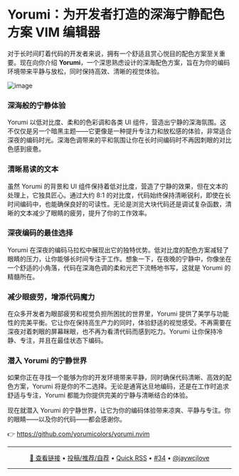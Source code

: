 Yorumi：为开发者打造的深海宁静配色方案 VIM 编辑器
===

对于长时间盯着代码的开发者来说，拥有一个舒适且赏心悦目的配色方案至关重要。现在向你介绍 **Yorumi**，一个深思熟虑设计的深海配色方案，旨在为你的编码环境带来平静与放松，同时保持高效、清晰的视觉体验。

![image](https://github.com/user-attachments/assets/2a2c563a-9a98-4c58-816d-649480be6054)

### 深海般的宁静体验

Yorumi 以低对比度、柔和的色彩调和各类 UI 组件，营造出宁静的深海氛围。这不仅仅是另一个暗黑主题——它更像是一种提升专注力和放松感的体验，非常适合深夜的编码时光。深海色调带来的平和氛围让你在长时间编码时不再因刺眼的对比色感到疲惫。

### 清晰易读的文本

虽然 Yorumi 的背景和 UI 组件保持着低对比度，营造了宁静的效果，但在文本的处理上，它独具匠心。通过大约 8:1 的对比度，代码始终保持清晰锐利，即使在长时间编码中，也能确保良好的可读性。无论是浏览大块代码还是调试复杂函数，清晰的文本减少了眼睛的疲劳，提升了你的工作效率。

### 深夜编码的最佳选择

Yorumi 在深夜的编码马拉松中展现出它的独特优势。低对比度的配色方案减轻了眼睛的压力，让你能够长时间专注于工作。想象一下，在夜晚的宁静中，你像坐在一个舒适的小角落，代码在深海色调的柔和光芒下流畅地书写，这就是 Yorumi 的精髓所在。

### 减少眼疲劳，增添代码魔力

在众多开发者为眼部疲劳和视觉负担所困扰的世界里，Yorumi 提供了美学与功能性的完美平衡。它让你在保持高生产力的同时，体验舒适的视觉感受。不再需要在深夜对着刺眼的屏幕眯眼，也不再为看清代码而感到吃力。Yorumi 让你保持冷静、专注，并且在最佳状态下编码。

### 潜入 Yorumi 的宁静世界

如果你正在寻找一个能够为你的开发环境带来平静，同时确保代码清晰、高效的配色方案，Yorumi 将是你的不二选择。无论是通宵达旦地编码，还是在工作时追求舒适与专注，Yorumi 都能为你提供完美的宁静与清晰结合的体验。

现在就潜入 Yorumi 的宁静世界，让它为你的编码体验带来凉爽、平静与专注。你的眼睛——以及你的代码——都会感谢你。

👉 https://github.com/yorumicolors/yorumi.nvim

---

<p align="center">
<a href="https://github.com/yorumicolors/yorumi.nvim" target="_blank">🔗 查看链接</a> • 
<a href="https://github.com/jaywcjlove/quick-rss/issues/new/choose" target="_blank">投稿/推荐/自荐</a> • 
<a href="https://wangchujiang.com/quick-rss/feeds/index.html" target="_blank">Quick RSS</a> • 
<a href="https://github.com/jaywcjlove/quick-rss/issues/34" target="_blank">#34</a> • 
<a href="https://github.com/jaywcjlove" target="_blank">@jaywcjlove</a>
</p>

---
    